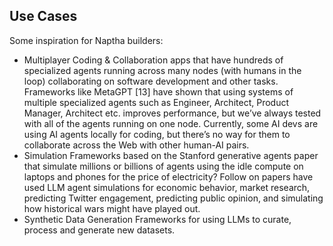 ## Use Cases

Some inspiration for Naptha builders:

* Multiplayer Coding & Collaboration apps that have hundreds of specialized agents running across many nodes (with humans in the loop) collaborating on software development and other tasks. Frameworks like MetaGPT [13] have shown that using systems of multiple specialized agents such as Engineer, Architect, Product Manager, Architect etc. improves performance, but we’ve always tested with all of the agents running on one node. Currently, some AI devs are using AI agents locally for coding, but there’s no way for them to collaborate across the Web with other human-AI pairs.
* Simulation Frameworks based on the Stanford generative agents paper that simulate millions or billions of agents using the idle compute on laptops and phones for the price of electricity? Follow on papers have used LLM agent
simulations for economic behavior, market research, predicting Twitter engagement, predicting public opinion, and simulating how historical wars might have played out.
* Synthetic Data Generation Frameworks for using LLMs to curate, process and generate new datasets.